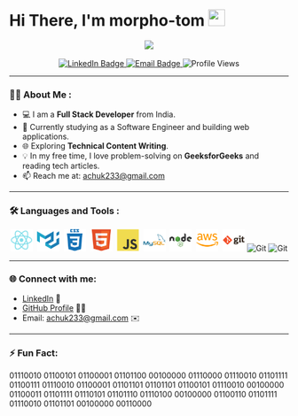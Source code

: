 # Hi There, I'm morpho-tom <img src="https://raw.githubusercontent.com/MartinHeinz/MartinHeinz/master/wave.gif" width="30px" height="30px" />

<p align="center">
  <img src="https://media.giphy.com/media/M9gbBd9nbDrOTu1Mqx/giphy.gif" width="100"/>
</p>

<p align="center">
  <a href="https://www.linkedin.com/in/achappan-kannan-532254236/">
    <img src="https://img.shields.io/badge/LinkedIn-blue?style=for-the-badge&logo=linkedin&logoColor=white" alt="LinkedIn Badge"/>
  </a>
  <a href="mailto:achappan_k@yahoo.com">
    <img src="https://img.shields.io/badge/-Email-D14836?style=for-the-badge&logo=gmail&logoColor=white" alt="Email Badge"/>
  </a>
  <img src="https://komarev.com/ghpvc/?username=developermithu&label=Profile+Views&color=blue&style=plastic" alt="Profile Views"/>
</p>

---

### 👨‍💻 About Me :
- 💻 I am a **Full Stack Developer** from India.
- 🌱 Currently studying as a Software Engineer and building web applications.
- 🌐 Exploring **Technical Content Writing**.
- 💡 In my free time, I love problem-solving on **GeeksforGeeks** and reading tech articles.
- 📫 Reach me at: achuk233@gmail.com

---

### :hammer_and_wrench: Languages and Tools :

<p align="center">
  <img src="https://github.com/morpho-tom/morpho-tom/blob/7d66066065834f7b6d05c9c6476cfa25a3d9b84d/images/react-native-48.png" title="React" alt="React" width="40" height="40"/>&nbsp;
  <img src="https://github.com/devicons/devicon/blob/master/icons/materialui/materialui-original.svg" title="Material UI" alt="Material UI" width="40" height="40"/>&nbsp;
  <img src="https://github.com/devicons/devicon/blob/master/icons/css3/css3-plain-wordmark.svg" title="CSS3" alt="CSS" width="40" height="40"/>&nbsp;
  <img src="https://github.com/devicons/devicon/blob/master/icons/html5/html5-original.svg" title="HTML5" alt="HTML" width="40" height="40"/>&nbsp;
  <img src="https://github.com/devicons/devicon/blob/master/icons/javascript/javascript-original.svg" title="JavaScript" alt="JavaScript" width="40" height="40"/>&nbsp;
  <img src="https://github.com/devicons/devicon/blob/master/icons/mysql/mysql-original-wordmark.svg" title="MySQL" alt="MySQL" width="40" height="40"/>&nbsp;
  <img src="https://github.com/devicons/devicon/blob/master/icons/nodejs/nodejs-original-wordmark.svg" title="NodeJS" alt="NodeJS" width="40" height="40"/>&nbsp;
  <img src="https://github.com/devicons/devicon/blob/master/icons/amazonwebservices/amazonwebservices-plain-wordmark.svg" title="AWS" alt="AWS" width="40" height="40"/>&nbsp;
  <img src="https://github.com/devicons/devicon/blob/master/icons/git/git-original-wordmark.svg" title="Git" alt="Git" width="40" height="40"/>
  <img src="https://github.com/devicons/devicon/blob/master/icons/git/nextjs_fill_icon.png" title="Git" alt="Git" width="40" height="40"/>
  <img src="https://github.com/devicons/devicon/blob/master/icons/git/mongodb_programming_icon.png" title="Git" alt="Git" width="40" height="40"/>

</p>

---

### 🌐 Connect with me:

- [LinkedIn](https://www.linkedin.com/in/achappan-kannan-532254236/) 📘
- [GitHub Profile](https://github.com/morpho-tom) 👨‍💻
- Email: achuk233@gmail.com ✉️

---

### ⚡ Fun Fact:
01110010 01100101 01100001 01101100 00100000 01110000 01110010 01101111 01100111 01110010 01100001 01101101 01101101 01100101 01110010 00100000 01100011 01101111 01110101 01101110 01110100 00100000 01100110 01101111 01110010 01101101 00100000 00110000

